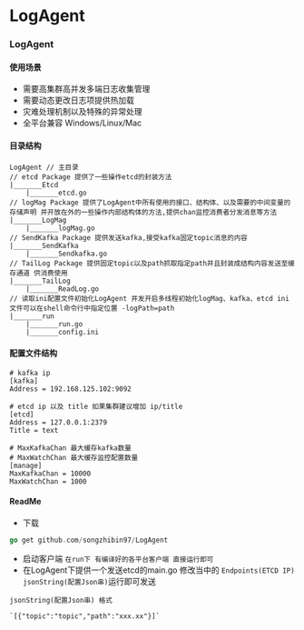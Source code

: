 # LogAgent
### LogAgent
#### 使用场景
- 需要高集群高并发多端日志收集管理
- 需要动态更改日志项提供热加载
- 灾难处理机制以及特殊的异常处理
- 全平台兼容 Windows/Linux/Mac



#### 目录结构
```
LogAgent // 主目录
// etcd Package 提供了一些操作etcd的封装方法
|_______Etcd	
	|_______etcd.go 
// logMag Package 提供了LogAgent中所有使用的接口、结构体、以及需要的中间变量的存储声明 并开放在外的一些操作内部结构体的方法,提供chan监控消费者分发消息等方法
|_______LogMag 
	|_______logMag.go
// SendKafka Package 提供发送kafka,接受kafka固定topic消息的内容
|_______SendKafka
	|_______Sendkafka.go
// TailLog Package 提供固定topic以及path抓取指定path并且封装成结构内容发送至缓存通道 供消费使用
|_______TailLog
	|_______ReadLog.go
// 读取ini配置文件初始化LogAgent 并发开启多线程初始化logMag、kafka、etcd ini文件可以在shell命令行中指定位置 -logPath=path
|_______run
	|_______run.go
	|_______config.ini
```
#### 配置文件结构
```
# kafka ip
[kafka]
Address = 192.168.125.102:9092

# etcd ip 以及 title 如果集群建议增加 ip/title
[etcd]
Address = 127.0.0.1:2379
Title = text

# MaxKafkaChan 最大缓存kafka数量
# MaxWatchChan 最大缓存监控配置数量
[manage]
MaxKafkaChan = 10000
MaxWatchChan = 1000
```
#### ReadMe
- 下载
```go
go get github.com/songzhibin97/LogAgent
```
- 启动客户端 ``` 在run下 有编译好的各平台客户端 直接运行即可 ```
- 在LogAgent下提供一个发送etcd的main.go 修改当中的 ```Endpoints(ETCD IP)``` ```jsonString(配置Json串)```运行即可发送 

``` jsonString(配置Json串) 格式 ```
```
`[{"topic":"topic","path":"xxx.xx"}]`
```
